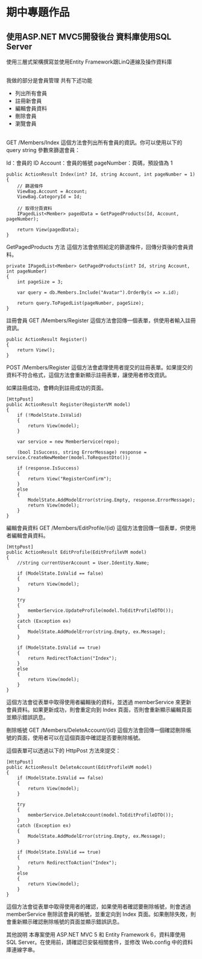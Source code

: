 # 期中專題作品
## 使用ASP.NET MVC5開發後台 資料庫使用SQL Server
使用三層式架構撰寫並使用Entity Framework跟LinQ連線及操作資料庫 
##
我做的部分是會員管理 共有下述功能
* 列出所有會員
* 註冊新會員
* 編輯會員資料
* 刪除會員
* 瀏覽會員
##
GET /Members/Index
這個方法會列出所有會員的資訊。你可以使用以下的 query string 參數來篩選會員：

Id：會員的 ID
Account：會員的帳號
pageNumber：頁碼，預設值為 1
```
public ActionResult Index(int? Id, string Account, int pageNumber = 1)
{
    // 篩選條件
    ViewBag.Account = Account;
    ViewBag.CategoryId = Id;

    // 取得分頁資料
    IPagedList<Member> pagedData = GetPagedProducts(Id, Account, pageNumber);

    return View(pagedData);
}
```
GetPagedProducts 方法
這個方法會依照給定的篩選條件，回傳分頁後的會員資料。

```
private IPagedList<Member> GetPagedProducts(int? Id, string Account, int pageNumber)
{
    int pageSize = 3;

    var query = db.Members.Include("Avatar").OrderBy(x => x.id);

    return query.ToPagedList(pageNumber, pageSize);
}
```
註冊會員
GET /Members/Register
這個方法會回傳一個表單，供使用者輸入註冊資訊。

```
public ActionResult Register()
{
    return View();
}
```
POST /Members/Register
這個方法會處理使用者提交的註冊表單。如果提交的資料不符合格式，這個方法會重新顯示註冊表單，讓使用者修改資訊。

如果註冊成功，會轉向到註冊成功的頁面。

```
[HttpPost]
public ActionResult Register(RegisterVM model)
{
    if (!ModelState.IsValid)
    {
        return View(model);
    }

    var service = new MemberService(repo);

    (bool IsSuccess, string ErrorMessage) response = service.CreateNewMember(model.ToRequestDto());

    if (response.IsSuccess)
    {
        return View("RegisterConfirm");
    }
    else
    {
        ModelState.AddModelError(string.Empty, response.ErrorMessage);
        return View(model);
    }
}
```
編輯會員資料
GET /Members/EditProfile/{id}
這個方法會回傳一個表單，供使用者編輯會員資料。

```
[HttpPost]
public ActionResult EditProfile(EditProfileVM model)
{
    //string currentUserAccount = User.Identity.Name;

    if (ModelState.IsValid == false)
    {
        return View(model);
    }

    try
    {
        memberService.UpdateProfile(model.ToEditProfileDTO());
    }
    catch (Exception ex)
    {
        ModelState.AddModelError(string.Empty, ex.Message);
    }

    if (ModelState.IsValid == true)
    {
        return RedirectToAction("Index");
    }
    else
    {
        return View(model);
    }
}
```
這個方法會從表單中取得使用者編輯後的資料，並透過 memberService 來更新會員資料。如果更新成功，則會重定向到 Index 頁面，否則會重新顯示編輯頁面並顯示錯誤訊息。

刪除帳號
GET /Members/DeleteAccount/{id}
這個方法會回傳一個確認刪除帳號的頁面，使用者可以在這個頁面中確認是否要刪除帳號。

這個表單可以透過以下的 HttpPost 方法來提交：

```
[HttpPost]
public ActionResult DeleteAccount(EditProfileVM model)
{
    if (ModelState.IsValid == false)
    {
        return View(model);
    }

    try
    {
        memberService.DeleteAccount(model.ToEditProfileDTO());
    }
    catch (Exception ex)
    {
        ModelState.AddModelError(string.Empty, ex.Message);
    }

    if (ModelState.IsValid == true)
    {
        return RedirectToAction("Index");
    }
    else
    {
        return View(model);
    }
}

```
這個方法會從表單中取得使用者的確認，如果使用者確認要刪除帳號，則會透過 memberService 刪除該會員的帳號，並重定向到 Index 頁面。如果刪除失敗，則會重新顯示確認刪除帳號的頁面並顯示錯誤訊息。

其他說明
本專案使用 ASP.NET MVC 5 和 Entity Framework 6，資料庫使用 SQL Server。在使用前，請確認已安裝相關套件，並修改 Web.config 中的資料庫連線字串。

